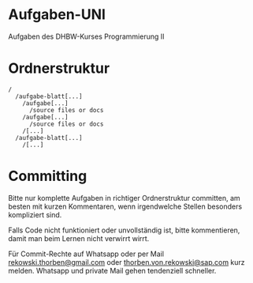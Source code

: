 # Aufgaben-UNI

Aufgaben des DHBW-Kurses Programmierung II

# Ordnerstruktur

```
/
  /aufgabe-blatt[...]
    /aufgabe[...]
      /source files or docs
    /aufgabe[...]
      /source files or docs
    /[...]
  /aufgabe-blatt[...]
    /[...]
```

# Committing

Bitte nur komplette Aufgaben in richtiger Ordnerstruktur committen, am besten
mit kurzen Kommentaren, wenn irgendwelche Stellen besonders kompliziert sind.

Falls Code nicht funktioniert oder unvollständig ist, bitte kommentieren, damit
man beim Lernen nicht verwirrt wirrt.

Für Commit-Rechte auf Whatsapp oder per Mail <rekowski.thorben@gmail.com> 
oder <thorben.von.rekowski@sap.com> kurz melden. Whatsapp und private Mail
gehen tendenziell schneller.
